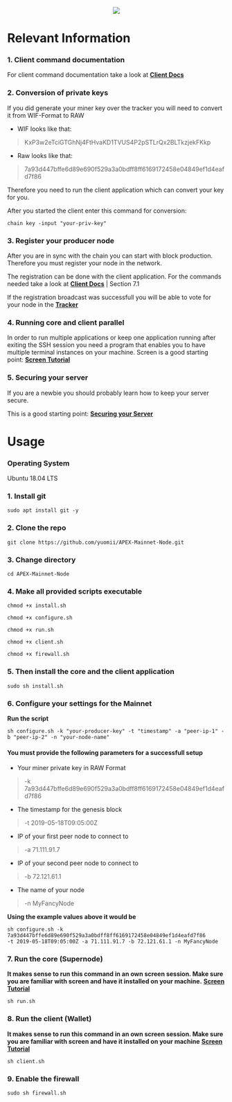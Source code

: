 <p align="center">
  <img src="https://miro.medium.com/max/700/1*2LJyNx4oMtC3WR72rqKIHw.png">
</p>

# Relevant Information

### 1. Client command documentation
For client command documentation take a look at **[Client Docs](https://github.com/APEX-Network/APEX-Blockchain-CLI/blob/dev/CLI%20commands.md)**

### 2. Conversion of private keys
If you did generate your miner key over the tracker you will need to convert it from WIF-Format to RAW
* WIF looks like that:
> KxP3w2eTciGTGhNj4FtHvaKD1TVUS4P2pSTLrQx2BLTkzjekFKkp

* Raw looks like that:
> 7a93d447bffe6d89e690f529a3a0bdff8ff6169172458e04849ef1d4eafd7f86

Therefore you need to run the client application which can convert your key for you.

After you started the client enter this command for conversion:
```console
chain key -input "your-priv-key"
```

### 3. Register your producer node
After you are in sync with the chain you can start with block production. Therefore you must register your node in the network.

The registration can be done with the client application. For the commands needed take a look at **[Client Docs](https://github.com/APEX-Network/APEX-Blockchain-CLI/blob/dev/CLI%20commands.md)** | Section 7.1

If the registration broadcast was successfull you will be able to vote for your node in the **[Tracker](https://tracker.apexnetwork.io)**

### 4. Running core and client parallel
In order to run multiple applications or keep one application running after exiting the SSH session you need a program that enables you to have multiple terminal instances on your machine. Screen is a good starting point:  **[Screen Tutorial](https://linuxize.com/post/how-to-use-linux-screen)**

### 5. Securing your server
If you are a newbie you should probably learn how to keep your server secure. 

This is a good starting point: **[Securing your Server](https://docs.ovh.com/gb/en/vps/tips-for-securing-a-vps)**

# Usage

### Operating System
Ubuntu 18.04 LTS

### 1. Install git
```console
sudo apt install git -y
```

### 2. Clone the repo
```console
git clone https://github.com/yuomii/APEX-Mainnet-Node.git
```

### 3. Change directory
```console
cd APEX-Mainnet-Node
```

### 4. Make all provided scripts executable
```console
chmod +x install.sh
```
```console
chmod +x configure.sh
```
```console
chmod +x run.sh
```
```console
chmod +x client.sh
```
```console
chmod +x firewall.sh
```

### 5. Then install the core and the client application
```console
sudo sh install.sh
```

### 6. Configure your settings for the Mainnet

**Run the script**
```console
sh configure.sh -k "your-producer-key" -t "timestamp" -a "peer-ip-1" -b "peer-ip-2" -n "your-node-name"
```

#### You must provide the following parameters for a successfull setup

* Your miner private key in RAW Format
> -k 7a93d447bffe6d89e690f529a3a0bdff8ff6169172458e04849ef1d4eafd7f86

* The timestamp for the genesis block
> -t 2019-05-18T09:05:00Z

* IP of your first peer node to connect to
> -a 71.111.91.7

* IP of your second peer node to connect to
> -b 72.121.61.1

* The name of your node
> -n MyFancyNode

**Using the example values above it would be**
```console
sh configure.sh -k 7a93d447bffe6d89e690f529a3a0bdff8ff6169172458e04849ef1d4eafd7f86 
-t 2019-05-18T09:05:00Z -a 71.111.91.7 -b 72.121.61.1 -n MyFancyNode
```

### 7. Run the core (Supernode)
**It makes sense to run this command in an own screen session. Make sure you are familiar with screen and have it installed on your machine.** **[Screen Tutorial](https://linuxize.com/post/how-to-use-linux-screen)**
```console
sh run.sh
```

### 8. Run the client (Wallet)
**It makes sense to run this command in an own screen session. Make sure you are familiar with screen and have it installed on your machine** **[Screen Tutorial](https://linuxize.com/post/how-to-use-linux-screen)**
```console
sh client.sh
```

### 9. Enable the firewall
```console
sudo sh firewall.sh
```
